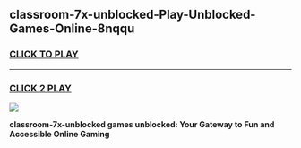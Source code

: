 
## classroom-7x-unblocked-Play-Unblocked-Games-Online-8nqqu
<h3>
<a href="https://premium76.site?title=classroom-7x-unblocked&ref=25A">CLICK TO PLAY</a></h3>
<hr>

<h3>
<a href="https://premium76.site?title=classroom-7x-unblocked&ref=25A">CLICK 2 PLAY</a>
  
</h3>

<a href="https://premium76.site?title=classroom-7x-unblocked&ref=25A"><img src="https://clearcache.store/games.png"></a>


**classroom-7x-unblocked games unblocked: Your Gateway to Fun and Accessible Online Gaming**
